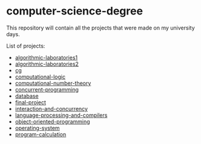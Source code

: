 # computer-science-degree

This repository will contain all the projects that were made on my university days.

List of projects:
 - [algorithmic-laboratories1](https://github.com/CarlosBeiramar/computer-science-degree/tree/main/algorithmic-laboratories1)
 - [algorithmic-laboratories2](https://github.com/CarlosBeiramar/computer-science-degree/tree/main/algorithmic-laboratories2)
 - [cg](https://github.com/CarlosBeiramar/computer-science-degree/tree/main/cg)
 - [computational-logic](https://github.com/CarlosBeiramar/computer-science-degree/tree/main/computational-logic)
 - [computational-number-theory](https://github.com/CarlosBeiramar/computer-science-degree/tree/main/computational-number-theory)
 - [concurrent-programming](https://github.com/CarlosBeiramar/computer-science-degree/tree/main/concurrent-programming)
 - [database](https://github.com/CarlosBeiramar/computer-science-degree/tree/main/database)
 - [final-project](https://github.com/CarlosBeiramar/computer-science-degree/tree/main/final-project)
 - [interaction-and-concurrency](https://github.com/CarlosBeiramar/computer-science-degree/tree/main/interaction-and-concurrency)
 - [language-processing-and-compilers](https://github.com/CarlosBeiramar/computer-science-degree/tree/main/language-processing-and-compilers)
 - [object-oriented-programming](https://github.com/CarlosBeiramar/computer-science-degree/tree/main/object-oriented-programming)
 - [operating-system](https://github.com/CarlosBeiramar/computer-science-degree/tree/main/operating-system)
 - [program-calculation](https://github.com/CarlosBeiramar/computer-science-degree/tree/main/program-calculation)
